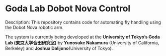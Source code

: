 # Goda Lab Dobot Nova Control

Description: This repository contains code for automating fly handling using the Dobot Nova robotic arm.

The system is currently being developed at the **University of Tokyo’s Goda Lab (東京大学合田研究室)** by **Yunosuke Nakamura** (University of California, Berkeley) and **Joshua Dalijono**(University of Tokyo).